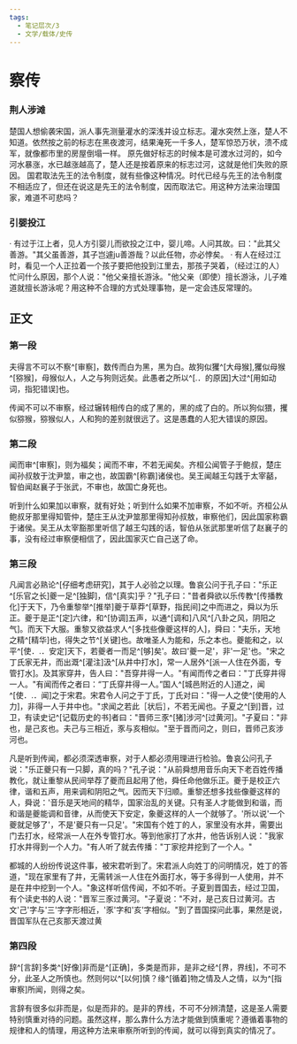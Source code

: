 ```yaml
---
tags:
  - 笔记层次/3
  - 文学/载体/史传
---
```


# 察传




### 荆人涉滩 
楚国人想偷袭宋国，派人事先测量灌水的深浅并设立标志。灌水突然上涨，楚人不知道。依然按之前的标志在黑夜渡河，结果淹死一千多人，楚军惊恐万状，溃不成军，就像都市里的房屋倒塌一样。
原先做好标志的时候本是可渡水过河的，如今河水暴涨，水已越涨越高了，楚人还是按着原来的标志过河，这就是他们失败的原因。
国君取法先王的法令制度，就有些像这种情况。时代已经与先王的法令制度不相适应了，但还在说这是先王的法令制度，因而取法它。用这种方法来治理国家，难道不可悲吗？

### 引婴投江 
· 有过于江上者，见人方引婴儿而欲投之江中，婴儿啼。人问其故。曰："此其父善游。"其父虽善游，其子岂遽ju善游哉？以此任物，亦必悖矣。
· 有人在经过江时，看见一个人正拉着一个孩子要把他投到江里去，那孩子哭着，（经过江的人）忙问什么原因，那个人说："他父亲擅长游泳。"他父亲（即使）擅长游泳，儿子难道就擅长游泳呢？用这种不合理的方式处理事物，是一定会违反常理的。

## 正文

### 第一段

夫得言不可以不察^[审察]，数传而白为黑，黑为白。故狗似玃^[大母猴],玃似母猴^[猕猴]，母猴似人，人之与狗则远矣。此愚者之所以^[.．的原因]大过^[用如动词，指犯错误]也。

传闻不可以不审察，经过辗转相传白的成了黑的，黑的成了白的。所以狗似猥，攫似猕猴，猕猴似人，人和狗的差别就很远了。这是愚蠢的人犯大错误的原因。

### 第二段

闻而审^[审察]，则为福矣；闻而不审，不若无闻矣。齐桓公闻管子于鲍叔，楚庄闻孙叔敖于沈尹筮，审之也，故国霸^[称霸]诸侯也。吴王闻越王勾践于太宰嚭，智伯闻赵襄子于张武，不审也，故国亡身死也。

听到什么如果加以审察，就有好处；听到什么如果不加审察，不如不听。齐桓公从鲍叔牙那里得知管仲，楚庄王从沈尹筮那里得知孙叔敖，审察他们，因此国家称霸于诸侯。吴王从太宰豁那里听信了越王勾践的话，智伯从张武那里听信了赵襄子的事，没有经过审察便相信了，因此国家灭亡自己送了命。
### 第三段

凡闻言必熟论^[仔细考虑研究]，其于人必验之以理。鲁哀公问于孔子曰："乐正^[乐官之长]夔一足^[独脚]，信^[真实]乎？"孔子曰："昔者舜欲以乐传教^[传播教化]于天下，乃令重黎举^[推举]夔于草莽^[草野，指民间]之中而进之，舜以为乐正。夔于是正^[定]六律，和^[协调]五声，以通^[调和]八风^[八卦之风，阴阳之气]。而天下大服。重黎又欲益求人^[多找些像夔这样的人]，舜曰："夫乐，天地之精^[精华]也，得失之节^[关键]也。故唯圣人为能和，乐之本也。夔能和之，以平^[使．.．安定]天下，若夔者一而足^[够]矣'。故曰'夔一足'，非'一足'也。"宋之丁氏家无井，而出溉^[灌注]汲^[从井中打水]，常一人居外^[派一人住在外面，专管打水]。及其家穿井，告人曰："吾穿井得一人。"有闻而传之者曰："丁氏穿井得一人。"有闻而传之者曰：“丁氏穿井得一人。”国人^[城邑附近的人]道之，闻^[使．.．闻]之于宋君。宋君令人问之于丁氏，丁氏对曰："得一人之使^[使用的人力]，非得一人于井中也。"求闻之若此［状后］，不若无闻也。子夏之^[到]晋，过卫，有读史记^[记载历史的书]者曰："晋师三豕^[猪]涉河^[过黄河]。"子夏曰："非也，是己亥也。夫己与三相近，豕与亥相似。"至于晋而问之，则曰，晋师己亥涉河也。

凡是听到传闻，都必须深透审察，对于人都必须用理进行检验。鲁哀公问孔子说："乐正夔只有一只脚，真的吗？"孔子说："从前舜想用音乐向天下老百姓传播教化，就让重黎从民间举荐了夔而且起用了他，舜任命他做乐正。夔于是校正六律，谐和五声，用来调和阴阳之气。因而天下归顺。重黎还想多找些像夔这样的人，舜说：'音乐是天地间的精华，国家治乱的关键。只有圣人才能做到和谐，而和谐是夔能调和音律，从而使天下安定，象夔这样的人一个就够了。'所以说'一个夔就足够了'，不是'夔只有一只足'。"宋国有个姓丁的人，家里没有水井，需要出门去打水，经常派一人在外专管打水。等到他家打了水井，他告诉别人说："我家打水井得到一个人力。"有人听了就去传播："丁家挖井挖到了一个人。"

都城的人纷纷传说这件事，被宋君听到了。宋君派人向姓丁的问明情况，姓丁的答道，"现在家里有了井，无需转派一人住在外面打水，等于多得到一人使用，并不是在井中挖到一个人。"象这样听信传闻，不如不听。子夏到晋国去，经过卫国，有个读史书的人说："晋军三豕过黄河。"子夏说："不对，是己亥日过黄河。古文'己'字与'三'字字形相近，'豕'字和'亥'字相似。"到了晋国探问此事，果然是说，晋国军队在己亥那天渡过黄

### 第四段

辞^[言辞]多类^[好像]非而是^[正确]，多类是而非，是非之经^[界，界线]，不可不分，此圣人之所慎也。然则何以^[以何]慎？缘^[循着]物之情及人之情，以为^[指审察]所闻，则得之矣。

言辞有很多似非而是，似是而非的。是非的界线，不可不分辨清楚，这是圣人需要特别慎重对待的问题。虽然这样，那么靠什么方法才能做到慎重呢？遵循着事物的规律和人的情理，用这种方法来审察所听到的传闻，就可以得到真实的情况了。